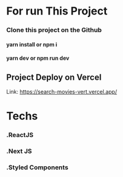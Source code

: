 # For run This Project

### Clone this project on the Github

#### yarn install or npm i
#### yarn dev or npm run dev

## Project Deploy on Vercel

Link: https://search-movies-vert.vercel.app/

# Techs

### .ReactJS
### .Next JS
### .Styled Components
